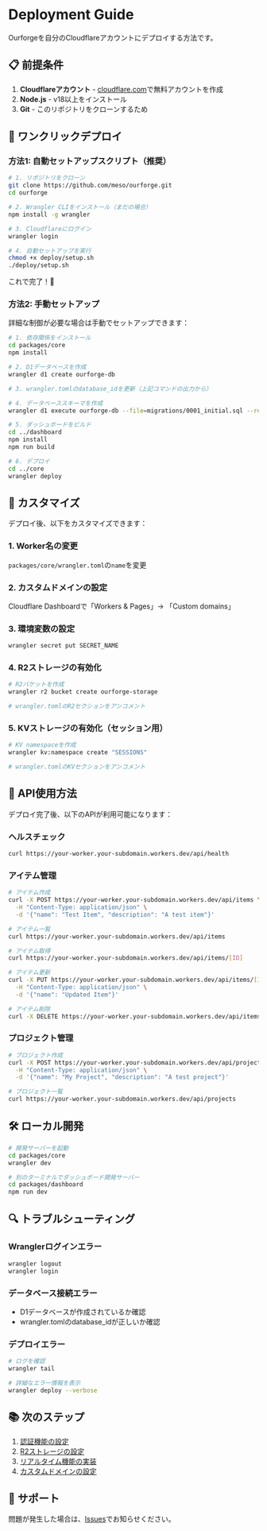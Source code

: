 # Deployment Guide

Ourforgeを自分のCloudflareアカウントにデプロイする方法です。

## 📋 前提条件

1. **Cloudflareアカウント** - [cloudflare.com](https://cloudflare.com)で無料アカウントを作成
2. **Node.js** - v18以上をインストール
3. **Git** - このリポジトリをクローンするため

## 🚀 ワンクリックデプロイ

### 方法1: 自動セットアップスクリプト（推奨）

```bash
# 1. リポジトリをクローン
git clone https://github.com/meso/ourforge.git
cd ourforge

# 2. Wrangler CLIをインストール（まだの場合）
npm install -g wrangler

# 3. Cloudflareにログイン
wrangler login

# 4. 自動セットアップを実行
chmod +x deploy/setup.sh
./deploy/setup.sh
```

これで完了！🎉

### 方法2: 手動セットアップ

詳細な制御が必要な場合は手動でセットアップできます：

```bash
# 1. 依存関係をインストール
cd packages/core
npm install

# 2. D1データベースを作成
wrangler d1 create ourforge-db

# 3. wrangler.tomlのdatabase_idを更新（上記コマンドの出力から）

# 4. データベーススキーマを作成
wrangler d1 execute ourforge-db --file=migrations/0001_initial.sql --remote

# 5. ダッシュボードをビルド
cd ../dashboard
npm install
npm run build

# 6. デプロイ
cd ../core
wrangler deploy
```

## 🔧 カスタマイズ

デプロイ後、以下をカスタマイズできます：

### 1. Worker名の変更
`packages/core/wrangler.toml`の`name`を変更

### 2. カスタムドメインの設定
Cloudflare Dashboardで「Workers & Pages」→ 「Custom domains」

### 3. 環境変数の設定
```bash
wrangler secret put SECRET_NAME
```

### 4. R2ストレージの有効化
```bash
# R2バケットを作成
wrangler r2 bucket create ourforge-storage

# wrangler.tomlのR2セクションをアンコメント
```

### 5. KVストレージの有効化（セッション用）
```bash
# KV namespaceを作成
wrangler kv:namespace create "SESSIONS"

# wrangler.tomlのKVセクションをアンコメント
```

## 📖 API使用方法

デプロイ完了後、以下のAPIが利用可能になります：

### ヘルスチェック
```bash
curl https://your-worker.your-subdomain.workers.dev/api/health
```

### アイテム管理
```bash
# アイテム作成
curl -X POST https://your-worker.your-subdomain.workers.dev/api/items \
  -H "Content-Type: application/json" \
  -d '{"name": "Test Item", "description": "A test item"}'

# アイテム一覧
curl https://your-worker.your-subdomain.workers.dev/api/items

# アイテム取得
curl https://your-worker.your-subdomain.workers.dev/api/items/[ID]

# アイテム更新
curl -X PUT https://your-worker.your-subdomain.workers.dev/api/items/[ID] \
  -H "Content-Type: application/json" \
  -d '{"name": "Updated Item"}'

# アイテム削除
curl -X DELETE https://your-worker.your-subdomain.workers.dev/api/items/[ID]
```

### プロジェクト管理
```bash
# プロジェクト作成
curl -X POST https://your-worker.your-subdomain.workers.dev/api/projects \
  -H "Content-Type: application/json" \
  -d '{"name": "My Project", "description": "A test project"}'

# プロジェクト一覧
curl https://your-worker.your-subdomain.workers.dev/api/projects
```

## 🛠️ ローカル開発

```bash
# 開発サーバーを起動
cd packages/core
wrangler dev

# 別のターミナルでダッシュボード開発サーバー
cd packages/dashboard
npm run dev
```

## 🔍 トラブルシューティング

### Wranglerログインエラー
```bash
wrangler logout
wrangler login
```

### データベース接続エラー
- D1データベースが作成されているか確認
- wrangler.tomlのdatabase_idが正しいか確認

### デプロイエラー
```bash
# ログを確認
wrangler tail

# 詳細なエラー情報を表示
wrangler deploy --verbose
```

## 📚 次のステップ

1. [認証機能の設定](./docs/authentication.md)
2. [R2ストレージの設定](./docs/storage.md)
3. [リアルタイム機能の実装](./docs/realtime.md)
4. [カスタムドメインの設定](./docs/custom-domain.md)

## 💬 サポート

問題が発生した場合は、[Issues](https://github.com/meso/ourforge/issues)でお知らせください。